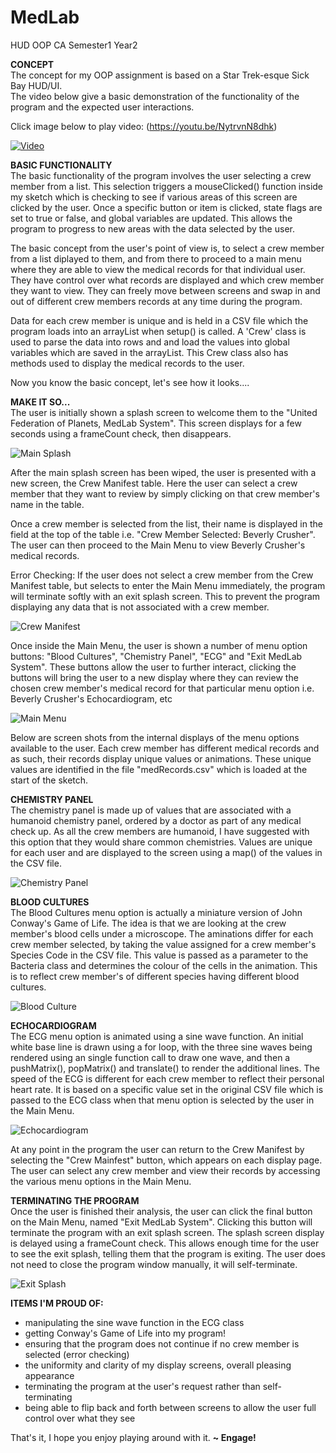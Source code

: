 # MedLab
HUD OOP CA Semester1 Year2

<b>CONCEPT</b><br>
The concept for my OOP assignment is based on a Star Trek-esque Sick Bay HUD/UI.  
The video below give a basic demonstration of the functionality of the program and the expected user interactions. 

Click image below to play video: (https://youtu.be/NytrvnN8dhk)

[![Video](http://img.youtube.com/vi/NytrvnN8dhk/0.jpg)](http://www.youtube.com/watch?v=NytrvnN8dhk)

<b>BASIC FUNCTIONALITY</b><br>
The basic functionality of the program involves the user selecting a crew member from a list. This selection triggers a 
mouseClicked() function inside my sketch which is checking to see if various areas of this screen are clicked by the user. 
Once a specific button or item is clicked, state flags are set to true or false, and global variables 
are updated. This allows the program to progress to new areas with the data selected by the user.

The basic concept from the user's point of view is, to select a crew member from a list diplayed to them, and from there to proceed to 
a main menu where they are able to view the medical records for that individual user. They have control over what records are displayed
and which crew member they want to view. They can freely move between screens and swap in and out of different crew members records at any 
time during the program. 

Data for each crew member is unique and is held in a CSV file which the program loads into an arrayList when setup() is called. 
A 'Crew' class is used to parse the data into rows and and load the values into global variables which are saved in the arrayList.
This Crew class also has methods used to display the medical records to the user. 

Now you know the basic concept, let's see how it looks....

<b>MAKE IT SO...</b><br>
The user is initially shown a splash screen to welcome them to the "United Federation of Planets, MedLab System".
This screen displays for a few seconds using a frameCount check, then disappears. 

![Main Splash](/screenshots/mainSplash.jpg?raw=true "Main Splash")

After the main splash screen has been wiped, the user is presented with a new screen, the Crew Manifest table. 
Here the user can select a crew member that they want to review by simply clicking on that crew member's name in the table. 

Once a crew member is selected from the list, their name is displayed in the field at the top of the table i.e. 
"Crew Member Selected: Beverly Crusher". The user can then proceed to the Main Menu to view Beverly Crusher's medical records.

Error Checking:
If the user does not select a crew member from the Crew Manifest table, but selects to enter the Main Menu immediately, 
the program will terminate softly with an exit splash screen. This to prevent the program displaying any data that is not 
associated with a crew member. 

![Crew Manifest](/screenshots/crewManifestScreen.jpg?raw=true "Crew Manifest")

Once inside the Main Menu, the user is shown a number of menu option buttons: "Blood Cultures", "Chemistry Panel", "ECG" and "Exit MedLab System".
These buttons allow the user to further interact, clicking the buttons will bring the user to a new display where they can 
review the chosen crew member's medical record for that particular menu option i.e. Beverly Crusher's Echocardiogram, etc

![Main Menu](/screenshots/mainMenu.jpg?raw=true "Main Menu")

Below are screen shots from the internal displays of the menu options available to the user. 
Each crew member has different medical records and as such, their records display unique values or animations.
These unique values are identified in the file "medRecords.csv" which is loaded at the start of the sketch. 

<b>CHEMISTRY PANEL</b><br>
The chemistry panel is made up of values that are associated with a humanoid chemistry panel, ordered by a doctor 
as part of any medical check up. As all the crew members are humanoid, I have suggested with this option that they 
would share common chemistries. Values are unique for each user and are displayed to the screen using a map() of 
the values in the CSV file. 

![Chemistry Panel](/screenshots/chemPanel.jpg?raw=true "Chemistry Panel")

<b>BLOOD CULTURES</b><br>
The Blood Cultures menu option is actually a miniature version of John Conway's Game of Life. The idea is that we are looking at the 
crew member's blood cells under a microscope. The aminations differ for each crew member selected, by taking the value assigned 
for a crew member's Species Code in the CSV file. This value is passed as a parameter to the Bacteria class and determines the 
colour of the cells in the animation. This is to reflect crew member's of different species having different blood cultures.  

![Blood Culture](/screenshots/bloodCulture.jpg?raw=true "Blood Culture")

<b>ECHOCARDIOGRAM</b><br>
The ECG menu option is animated using a sine wave function. An initial white base line is drawn using a for loop, with the
three sine waves being rendered using an single function call to draw one wave, and then a pushMatrix(), popMatrix() and translate() 
to render the additional lines. The speed of the ECG is different for each crew member to reflect their personal heart rate. 
It is based on a specific value set in the original CSV file which is passed to the ECG class when that menu option is 
selected by the user in the Main Menu. 

![Echocardiogram](/screenshots/echocardiogram.jpg?raw=true "Echocardiogram")

At any point in the program the user can return to the Crew Manifest by selecting the "Crew Mainfest" button, which appears on each 
display page. The user can select any crew member and view their records by accessing the various menu options in the Main Menu. 

<b>TERMINATING THE PROGRAM</b><br>
Once the user is finished their analysis, the user can click the final button on the Main Menu, named "Exit MedLab System".
Clicking this button will terminate the program with an exit splash screen. The splash screen display is delayed using a frameCount check.
This allows enough time for the user to see the exit splash, telling them that the program is exiting. The user does not 
need to close the program window manually, it will self-terminate. 

![Exit Splash](/screenshots/exitSplash.jpg?raw=true "Exit Splash")

<b>ITEMS I'M PROUD OF:</b>
- manipulating the sine wave function in the ECG class
- getting Conway's Game of Life into my program!
- ensuring that the program does not continue if no crew member is selected (error checking)
- the uniformity and clarity of my display screens, overall pleasing appearance
- terminating the program at the user's request rather than self-terminating
- being able to flip back and forth between screens to allow the user full control over what they see

That's it, I hope you enjoy playing around with it.
<b>~ Engage!</b>